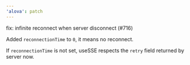 ```yaml
---
'alova': patch
---
```


fix: infinite reconnect when server disconnect (#716)

Added `reconnectionTime` to `0`, it means no reconnect.

If `reconnectionTime` is not set, useSSE respects the `retry` field returned by server now.
